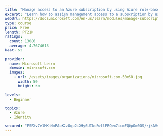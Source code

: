 ```yaml
---
title: "Manage access to an Azure subscription by using Azure role-based access control (RBAC)"
excerpt: "Learn how to assign management access to a subscription by using Azure role-based access control."
webUrl: https://docs.microsoft.com/en-us/learn/modules/manage-subscription-access-azure-rbac/
type: course
price: Free
length: PT21M
ratings:
  count: 13086
  average: 4.7674613
heat: 53

provider:
  name: Microsoft Learn
  domain: microsoft.com
  images:
    - url: /assets/images/organizations/microsoft.com-50x50.jpg
      width: 50
      height: 50

levels:
  - Beginner

topics:
  - Azure
  - Identity

secured: "FSRXv7e1MKnNmPAoK2zOqp2iXHy6UIkcBwllFRQem7icmFQQpOm0OS/zjkAVsk3UGjhyskEcxdPBUwyrLrwh47pBusF5fqN35Fayk+Qxt0qFd1TC6LTH5P/EktfNew161E0GMRmtUFXDj1oJKjREsHGlTNXoeDwGf7XRmeJ+JqHK0I2Yt5/RFlj22HOkpy+q3Fc7qh4WatiwuccGVhVnKLK644BkZyDDFyklWchHX6ueF7wdyB1RWApw9MwpPluBzStQEVRN+0Uiu6DJfWw++uSE3LqlRq6VHUr+pg9HhS6bT8jwcG+Ebbg7E/nZx3kwhdJrtj9xs21Xz31sK+mzsuURGx08nLmXj1m5K+Cg3SfuqpfDIPCmO8ApDpbDSqby4HCahawNNAQmKXGpGx1hgkx4lCaR13EDKBA4tu3my+ECwmAaEuOcRTPwHxCh2LHb;IHyb6z/3uBrqewpDipweEA=="
---
```



